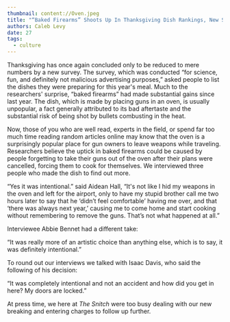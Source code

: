```yaml
---
thumbnail: content://Oven.jpeg
title: "“Baked Firearms” Shoots Up In Thanksgiving Dish Rankings, New Survey Finds"
authors: Caleb Levy
date: 27
tags:
  - culture
---
```


Thanksgiving has once again concluded only to be reduced to mere numbers by a new survey. The survey, which was conducted “for science, fun, and definitely not malicious advertising purposes,” asked people to list the dishes they were preparing for this year's meal. Much to the researchers' surprise, “baked firearms” had made substantial gains since last year. The dish, which is made by placing guns in an oven, is usually unpopular, a fact generally attributed to its bad aftertaste and the substantial risk of being shot by bullets combusting in the heat.

Now, those of you who are well read, experts in the field, or spend far too much time reading random articles online may know that the oven is a surprisingly popular place for gun owners to leave weapons while traveling. Researchers believe the uptick in baked firearms could be caused by people forgetting to take their guns out of the oven after their plans were cancelled, forcing them to cook for themselves. We interviewed three people who made the dish to find out more.
 
“Yes it was intentional.” said Aidean Hall, “It's not like I hid my weapons in the oven and left for the airport, only to have my stupid brother call me two hours later to say that he ‘didn’t feel comfortable’ having me over, and that ‘there was always next year,’ causing me to come home and start cooking without remembering to remove the guns. That’s not what happened at all.”

Interviewee Abbie Bennet had a different take:

“It was really more of an artistic choice than anything else, which is to say, it was definitely intentional.”

To round out our interviews we talked with Isaac Davis, who said the following of his decision:

“It was completely intentional and not an accident and how did you get in here? My doors are locked.”

At press time, we here at *The Snitch* were too busy dealing with our new breaking and entering charges to follow up further.
